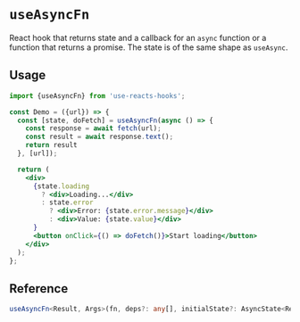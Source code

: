 # `useAsyncFn`

React hook that returns state and a callback for an `async` function or a
function that returns a promise. The state is of the same shape as `useAsync`.

## Usage

```jsx
import {useAsyncFn} from 'use-reacts-hooks';

const Demo = ({url}) => {
  const [state, doFetch] = useAsyncFn(async () => {
    const response = await fetch(url);
    const result = await response.text();
    return result
  }, [url]);

  return (
    <div>
      {state.loading
        ? <div>Loading...</div>
        : state.error
          ? <div>Error: {state.error.message}</div>
          : <div>Value: {state.value}</div>
      }
      <button onClick={() => doFetch()}>Start loading</button>
    </div>
  );
};
```

## Reference

```ts
useAsyncFn<Result, Args>(fn, deps?: any[], initialState?: AsyncState<Result>);
```
